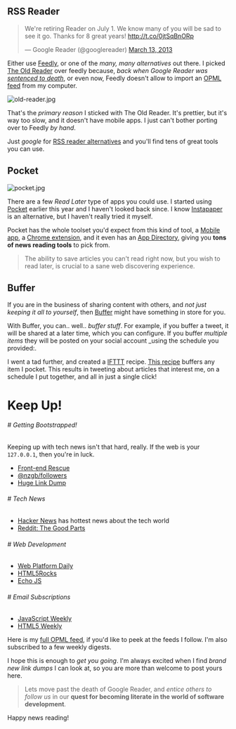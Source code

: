 ## RSS Reader ##

<blockquote class="twitter-tweet"><p>We&#39;re retiring Reader on July 1. We know many of you will be sad to see it go. Thanks for 8 great years! <a href="http://t.co/0jtSqBnORp">http://t.co/0jtSqBnORp</a></p>&mdash; Google Reader (@googlereader) <a href="https://twitter.com/googlereader/statuses/311982565059858432">March 13, 2013</a></blockquote>

Either use [Feedly](http://feedly.com), or one of the _many, many alternatives_ out there. I picked [The Old Reader](https://theoldreader.com "The Old Reader") over feedly because, _back when Google Reader was [sentenced to death](http://googleblog.blogspot.com.ar/2013/03/a-second-spring-of-cleaning.html "A Second Spring of Cleaning")_, or even now, Feedly doesn't allow to import an [OPML feed](http://en.wikipedia.org/wiki/OPML "OPML Definition") from my computer.

![old-reader.jpg][2]

That's the _primary reason_ I sticked with The Old Reader. It's prettier, but it's way too slow, and it doesn't have mobile apps. I just can't bother porting over to Feedly _by hand_.

Just _google_ for [RSS reader alternatives](http://google.com/search?q=rss+reader+alternatives "Google it!") and you'll find tens of great tools you can use.

## Pocket ##

![pocket.jpg][1]

There are a few _Read Later_ type of apps you could use. I started using [Pocket](http://getpocket.com/ "Pocket App") earlier this year and I haven't looked back since. I know [Instapaper](http://www.instapaper.com/ "Instapaper Read Later Service") is an alternative, but I haven't really tried it myself.

Pocket has the whole toolset you'd expect from this kind of tool, a [Mobile app](http://getpocket.com/android/ "Pocket for Android"), a [Chrome extension](http://getpocket.com/chrome/ "Pocket for Chrome"), and it even has an [App Directory](http://getpocket.com/apps/ "Pocket App Directory"), giving you **tons of news reading tools** to pick from.

> The ability to save articles you can't read right now, but you wish to read later, is crucial to a sane web discovering experience.

## Buffer ##

If you are in the business of sharing content with others, and _not just keeping it all to yourself_, then [Buffer](http://bufferapp.com/ "Buffer App") might have something in store for you.

With Buffer, you can.. well.. _buffer stuff_. For example, if you buffer a tweet, it will be shared at a later time, which you can configure. If you buffer _multiple items_ they will be posted on your social account _using the schedule you provided:.

I went a tad further, and created a [IFTTT](http://ifttt.com/ "If This Then That") recipe. [This recipe](https://ifttt.com/recipes/102066 "Buffer pocketed items") buffers any item I pocket. This results in tweeting about articles that interest me, on a schedule I put together, and all in just a single click!

# Keep Up! #

###### # Getting Bootstrapped! ######

Keeping up with tech news isn't that hard, really. If the web is your `127.0.0.1`, then you're in luck.  

- [Front-end Rescue](http://uptodate.frontendrescue.org/ "Guide on keeping up to date")
- [@nzgb/followers](https://twitter.com/nzgb/following "Me on Twitter")
- [Huge Link Dump](https://github.com/ponyfoo/linkdump "ponyfoo/linkdump on GitHub")

###### # Tech News ######

- [Hacker News](https://news.ycombinator.com/ "news.ycombinator.com") has hottest news about the tech world
- [Reddit: The Good Parts](http://www.reddit.com/r/somethingimade+longtext+programming+PhilosophyofScience+cogsci+startups+math+compsci+SomebodyMakeThis+browsers+gamedev+shamelessplug+Freethought+reverseengineering+netsec "Tech subreditts selection")

###### # Web Development ######

- [Web Platform Daily](http://webplatformdaily.org/ "Open Web Platform Daily Digest")
- [HTML5Rocks](http://www.html5rocks.com/ "HTML5 Rocks")
- [Echo JS](http://www.echojs.com/ "Echo JS JavaScript News")

###### # Email Subscriptions ######

- [JavaScript Weekly](http://javascriptweekly.com/ "JavaScript Weekly")
- [HTML5 Weekly](http://html5weekly.com/ "HTML5 Weekly")

Here is my [full OPML feed](https://gist.github.com/bevacqua/5907377 "feeds.opml"), if you'd like to peek at the feeds I follow. I'm also subscribed to a few weekly digests.

I hope this is enough to _get you going_. I'm always excited when I find _brand new link dumps_ I can look at, so you are more than welcome to post yours here.

> Lets move past the death of Google Reader, and _entice others to follow us_ in our **quest for becoming literate in the world of software development**.

Happy news reading!

  [1]: https://i.imgur.com/pFBOGRM.jpg "Pocket anything"
  [2]: https://i.imgur.com/dEKkAMI.jpg "The Old Reader"
